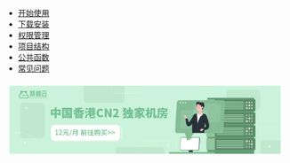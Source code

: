 * [开始使用](start/?id=install)
* [下载安装](install/)
* [权限管理](admin/auth)
* [项目结构](admin/list)
* [公共函数](admin/base)
* [常见问题](help/)

<div class="ew-doc-adv-list" style="padding-top:8px;padding-left:8px;padding-right:8px;">
    <a class="ew-doc-adv-item" href="https://www.cmy.cn/cart" target="_blank">
        <img src="./image/cmy.jpg"/>
    </a>
</div>
